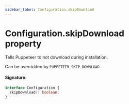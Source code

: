 ```yaml
---
sidebar_label: Configuration.skipDownload
---
```


# Configuration.skipDownload property

Tells Puppeteer to not download during installation.

Can be overridden by `PUPPETEER_SKIP_DOWNLOAD`.

#### Signature:

```typescript
interface Configuration {
  skipDownload?: boolean;
}
```
